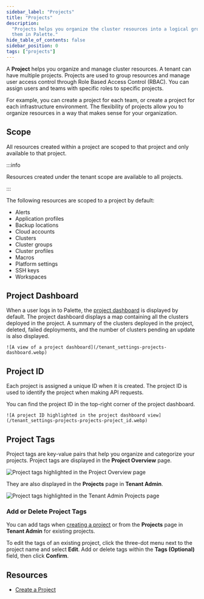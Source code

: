 ```yaml
---
sidebar_label: "Projects"
title: "Projects"
description:
  "Projects helps you organize the cluster resources into a logical grouping. Learn more about project and how to use
  them in Palette."
hide_table_of_contents: false
sidebar_position: 0
tags: ["projects"]
---
```


A **Project** helps you organize and manage cluster resources. A tenant can have multiple projects. Projects are used to
group resources and manage user access control through Role Based Access Control (RBAC). You can assign users and teams
with specific roles to specific projects.

For example, you can create a project for each team, or create a project for each infrastructure environment. The
flexibility of projects allow you to organize resources in a way that makes sense for your organization.

## Scope

All resources created within a project are scoped to that project and only available to that project.

:::info

Resources created under the tenant scope are available to all projects.

:::

The following resources are scoped to a project by default:

- Alerts
- Application profiles
- Backup locations
- Cloud accounts
- Clusters
- Cluster groups
- Cluster profiles
- Macros
- Platform settings
- SSH keys
- Workspaces

## Project Dashboard

When a user logs in to Palette, the [project dashboard](../../introduction/dashboard.md) is displayed by default. The
project dashboard displays a map containing all the clusters deployed in the project. A summary of the clusters deployed
in the project, deleted, failed deployments, and the number of clusters pending an update is also displayed.

    ![A view of a project dashboard](/tenant_settings-projects-dashboard.webp)

## Project ID

Each project is assigned a unique ID when it is created. The project ID is used to identify the project when making API
requests.

You can find the project ID in the top-right corner of the project dashboard.

    ![A project ID highlighted in the project dashboard view](/tenant_settings-projects-projects-project_id.webp)

## Project Tags

Project tags are key-value pairs that help you organize and categorize your projects. Project tags are displayed in the
**Project Overview** page.

![Project tags highlighted in the Project Overview page](/tenant-settings_projects_project-tags-overview_4-8.webp)

They are also displayed in the **Projects** page in **Tenant Admin**.

![Project tags highlighted in the Tenant Admin Projects page](/tenant-settings_projects_project-tags-admin_4-8.webp)

### Add or Delete Project Tags

You can add tags when [creating a project](./create-manage-projects.md#create-a-project) or from the **Projects** page
in **Tenant Admin** for existing projects.

To edit the tags of an existing project, click the three-dot menu next to the project name and select **Edit**. Add or
delete tags within the **Tags (Optional)** field, then click **Confirm**.

## Resources

- [Create a Project](./create-manage-projects.md)

